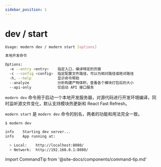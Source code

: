 ```yaml
---
sidebar_position: 1
---
```


# dev / start

```bash
Usage: modern dev / modern start [options]

本地开发命令

Options:
  -e --entry <entry>    指定入口，编译特定的页面
  -c --config <config>  指定配置文件路径，可以为相对路径或绝对路径
  -h, --help            显示命令帮助
  --analyze             分析构建产物体积，查看各个模块打包后的大小
  --api-only            仅启动 API 接口服务
```

`modern dev` 命令用于启动一个本地开发服务器，对源代码进行开发环境编译，同时监听源文件变化，默认支持模块热更新和 React Fast Refresh。

`modern start` 是 `modern dev` 命令的别名，两者的功能和用法完全一致。

```bash
$ modern dev

info    Starting dev server...
info    App running at:

  > Local:    http://localhost:8080/
  > Network:  http://192.168.0.1:8080/
```

import CommandTip from '@site-docs/components/command-tip.md'

<CommandTip />

